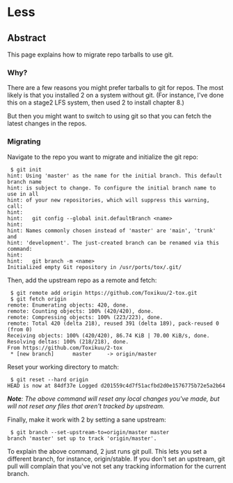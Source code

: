 # Less

## Abstract
This page explains how to migrate repo tarballs to use git.

### Why?
There are a few reasons you might prefer tarballs to git for repos. The most
likely is that you installed 2 on a system without git. (For instance, I've
done this on a stage2 LFS system, then used 2 to install chapter 8.)

But then you might want to switch to using git so that you can fetch the latest
changes in the repos.

### Migrating
Navigate to the repo you want to migrate and initialize the git repo:
```
 $ git init
hint: Using 'master' as the name for the initial branch. This default branch name
hint: is subject to change. To configure the initial branch name to use in all
hint: of your new repositories, which will suppress this warning, call:
hint:
hint: 	git config --global init.defaultBranch <name>
hint:
hint: Names commonly chosen instead of 'master' are 'main', 'trunk' and
hint: 'development'. The just-created branch can be renamed via this command:
hint:
hint: 	git branch -m <name>
Initialized empty Git repository in /usr/ports/tox/.git/
```

Then, add the upstream repo as a remote and fetch:
```
 $ git remote add origin https://github.com/Toxikuu/2-tox.git
 $ git fetch origin
remote: Enumerating objects: 420, done.
remote: Counting objects: 100% (420/420), done.
remote: Compressing objects: 100% (223/223), done.
remote: Total 420 (delta 218), reused 391 (delta 189), pack-reused 0 (from 0)
Receiving objects: 100% (420/420), 86.74 KiB | 70.00 KiB/s, done.
Resolving deltas: 100% (218/218), done.
From https://github.com/Toxikuu/2-tox
 * [new branch]      master     -> origin/master
```

Reset your working directory to match:
```
 $ git reset --hard origin
HEAD is now at 84df37e Logged d201559c4d7f51acfbd2d0e1576775b72e5a2b64
```

***Note**: The above command will reset any local changes you've made, but will
not reset any files that aren't tracked by upstream.*

Finally, make it work with 2 by setting a sane upstream:
```
 $ git branch --set-upstream-to=origin/master master
branch 'master' set up to track 'origin/master'.
```

To explain the above command, 2 just runs git pull. This lets you set a
different branch, for instance, origin/stable. If you don't set an upstream,
git pull will complain that you've not set any tracking information for the
current branch.
